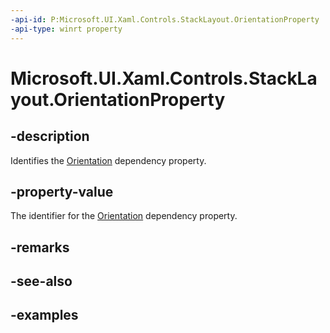 ```yaml
---
-api-id: P:Microsoft.UI.Xaml.Controls.StackLayout.OrientationProperty
-api-type: winrt property
---
```


# Microsoft.UI.Xaml.Controls.StackLayout.OrientationProperty

<!--
public static Microsoft.UI.Xaml.DependencyProperty OrientationProperty { get; }
-->


## -description

Identifies the [Orientation](stacklayout_orientation.md) dependency property.

## -property-value

The identifier for the [Orientation](stacklayout_orientation.md) dependency property.

## -remarks

## -see-also

## -examples


